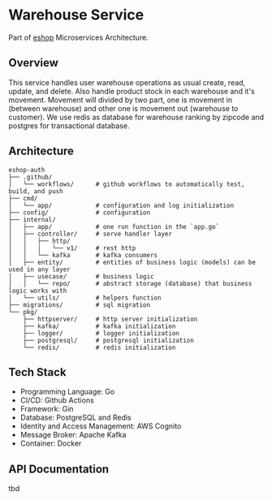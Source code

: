# Warehouse Service
Part of [eshop](https://github.com/idoyudha/eshop) Microservices Architecture.

## Overview
This service handles user warehouse operations as usual create, read, update, and delete. Also handle product stock in each warehouse and it's movement. Movement will divided by two part, one is movement in (between warehouse) and other one is movement out (warehouse to customer). We use redis as database for warehouse ranking by zipcode and postgres for transactional database.

## Architecture
```
eshop-auth
├── .github/
│   └── workflows/      # github workflows to automatically test, build, and push
├── cmd/
│   └── app/            # configuration and log initialization
├── config/             # configuration
├── internal/   
│   ├── app/            # one run function in the `app.go`
│   ├── controller/     # serve handler layer
│   │   ├── http/
│   │   |   └── v1/     # rest http
│   │   └── kafka       # kafka consumers
│   ├── entity/         # entities of business logic (models) can be used in any layer
│   ├── usecase/        # business logic
│   │   └── repo/       # abstract storage (database) that business logic works with
│   └── utils/          # helpers function
├── migrations/         # sql migration
└── pkg/
    ├── httpserver/     # http server initialization
    ├── kafka/          # kafka initialization
    ├── logger/         # logger initialization
    ├── postgresql/     # postgresql initialization
    └── redis/          # redis initialization
```

## Tech Stack
- Programming Language: Go
- CI/CD: Github Actions
- Framework: Gin
- Database: PostgreSQL and Redis
- Identity and Access Management: AWS Cognito
- Message Broker: Apache Kafka
- Container: Docker

## API Documentation
tbd